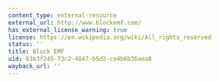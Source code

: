 ```yaml
---
content_type: external-resource
external_url: http://www.blockemf.com/
has_external_license_warning: true
license: https://en.wikipedia.org/wiki/All_rights_reserved
status: ''
title: Block EMF
uid: 83b3f245-73c2-4847-b5d2-ce4b6b36aea8
wayback_url: ''
---
```

